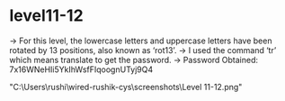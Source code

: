 # level11-12

→ For this level, the lowercase letters and uppercase letters have been rotated by 13 positions, also known as ‘rot13’.
→ I used the command ‘tr’ which means translate to get the password.
→ Password Obtained: 7x16WNeHIi5YkIhWsfFIqoognUTyj9Q4

"C:\Users\rushi\wired-rushik-cys\screenshots\Level 11-12.png"